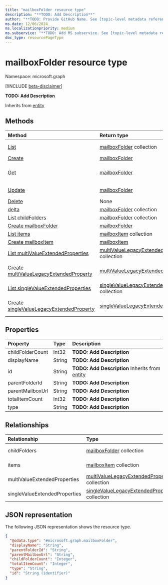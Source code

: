 ```yaml
---
title: "mailboxFolder resource type"
description: "**TODO: Add Description**"
author: "**TODO: Provide GitHub Name. See [topic-level metadata reference](https://aka.ms/msgo?pagePath=Document-APIs/Guidelines/Metadata)**"
ms.date: 12/06/2024
ms.localizationpriority: medium
ms.subservice: "**TODO: Add MS subservice. See [topic-level metadata reference](https://aka.ms/msgo?pagePath=Document-APIs/Guidelines/Metadata)**"
doc_type: resourcePageType
---
```


# mailboxFolder resource type

Namespace: microsoft.graph

[!INCLUDE [beta-disclaimer](../../includes/beta-disclaimer.md)]

**TODO: Add Description**

Inherits from [entity](../resources/entity.md)

## Methods
|Method|Return type|Description|
|:---|:---|:---|
|[List](../api/mailbox-list-folders.md)|[mailboxFolder](../resources/mailboxfolder.md) collection|Get a list of the mailboxFolder objects and their properties.|
|[Create](../api/mailbox-post-folders.md)|[mailboxFolder](../resources/mailboxfolder.md)|Create a new mailboxFolder object.|
|[Get](../api/mailboxfolder-get.md)|[mailboxFolder](../resources/mailboxfolder.md)|Read the properties and relationships of a mailboxFolder object.|
|[Update](../api/mailboxfolder-update.md)|[mailboxFolder](../resources/mailboxfolder.md)|Update the properties of a mailboxFolder object.|
|[Delete](../api/mailbox-delete-folders.md)|None|Delete a mailboxFolder object.|
|[delta](../api/mailboxfolder-delta.md)|[mailboxFolder](../resources/mailboxfolder.md) collection|**TODO: Add Description**|
|[List childFolders](../api/mailboxfolder-list-childfolders.md)|[mailboxFolder](../resources/mailboxfolder.md) collection|**TODO: Add a useful description.**|
|[Create mailboxFolder](../api/mailboxfolder-post-childfolders.md)|[mailboxFolder](../resources/mailboxfolder.md)|Create a new mailboxFolder object.|
|[List items](../api/mailboxfolder-list-items.md)|[mailboxItem](../resources/mailboxitem.md) collection|**TODO: Add a useful description.**|
|[Create mailboxItem](../api/mailboxfolder-post-items.md)|[mailboxItem](../resources/mailboxitem.md)|Create a new mailboxItem object.|
|[List multiValueExtendedProperties](../api/mailboxfolder-list-multivalueextendedproperties.md)|[multiValueLegacyExtendedProperty](../resources/multivaluelegacyextendedproperty.md) collection|**TODO: Add a useful description.**|
|[Create multiValueLegacyExtendedProperty](../api/mailboxfolder-post-multivalueextendedproperties.md)|[multiValueLegacyExtendedProperty](../resources/multivaluelegacyextendedproperty.md)|Create a new multiValueLegacyExtendedProperty object.|
|[List singleValueExtendedProperties](../api/mailboxfolder-list-singlevalueextendedproperties.md)|[singleValueLegacyExtendedProperty](../resources/singlevaluelegacyextendedproperty.md) collection|**TODO: Add a useful description.**|
|[Create singleValueLegacyExtendedProperty](../api/mailboxfolder-post-singlevalueextendedproperties.md)|[singleValueLegacyExtendedProperty](../resources/singlevaluelegacyextendedproperty.md)|Create a new singleValueLegacyExtendedProperty object.|

## Properties
|Property|Type|Description|
|:---|:---|:---|
|childFolderCount|Int32|**TODO: Add Description**|
|displayName|String|**TODO: Add Description**|
|id|String|**TODO: Add Description** Inherits from [entity](../resources/entity.md)|
|parentFolderId|String|**TODO: Add Description**|
|parentMailboxUrl|String|**TODO: Add Description**|
|totalItemCount|Int32|**TODO: Add Description**|
|type|String|**TODO: Add Description**|

## Relationships
|Relationship|Type|Description|
|:---|:---|:---|
|childFolders|[mailboxFolder](../resources/mailboxfolder.md) collection|**TODO: Add Description**|
|items|[mailboxItem](../resources/mailboxitem.md) collection|**TODO: Add Description**|
|multiValueExtendedProperties|[multiValueLegacyExtendedProperty](../resources/multivaluelegacyextendedproperty.md) collection|**TODO: Add Description**|
|singleValueExtendedProperties|[singleValueLegacyExtendedProperty](../resources/singlevaluelegacyextendedproperty.md) collection|**TODO: Add Description**|

## JSON representation
The following JSON representation shows the resource type.
<!-- {
  "blockType": "resource",
  "keyProperty": "id",
  "@odata.type": "microsoft.graph.mailboxFolder",
  "openType": false
}
-->
``` json
{
  "@odata.type": "#microsoft.graph.mailboxFolder",
  "displayName": "String",
  "parentFolderId": "String",
  "parentMailboxUrl": "String",
  "childFolderCount": "Integer",
  "totalItemCount": "Integer",
  "type": "String",
  "id": "String (identifier)"
}
```


